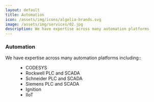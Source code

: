 ```yaml
---
layout: default
title: Automation
icon: /assets/img/icons/algolia-brands.svg
image: /assets/img/services/02.jpg
description: We have expertise across many automation platforms
---
```


<div class="row">
    <div class="col-md-12">
        <div class="service-details mb-40">
            <h3>Automation</h3>
            <p>We have expertise across many automation platforms including::
                <ul>
                    <li style="list-style-type: disc;margin-left:40px">CODESYS</li>
                    <li style="list-style-type: disc;margin-left:40px">Rockwell PLC and SCADA</li>
                    <li style="list-style-type: disc;margin-left:40px">Schneider PLC and SCADA</li>
                    <li style="list-style-type: disc;margin-left:40px">Siemens PLC and SCADA</li>
                    <li style="list-style-type: disc;margin-left:40px">Ignition</li>
                    <li style="list-style-type: disc;margin-left:40px">IIoT</li>
                </ul>
            </p>
        </div>
    </div>
</div>
